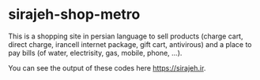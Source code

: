 # sirajeh-shop-metro

This is a shopping site in persian language to sell products (charge cart, direct charge,
irancell internet package, gift cart, antivirous) and a place to pay bills (of water, electrisity, gas, mobile, phone, ...).

You can see the output of these codes here https://sirajeh.ir.
